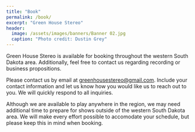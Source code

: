 ```yaml
---
title: "Book"
permalink: /book/
excerpt: "Green House Stereo"
header:
  image: /assets/images/banners/Banner 02.jpg
  caption: "Photo credit: Dustin Grey"
---
```


Green House Stereo is available for booking throughout the western South Dakota area. Additionally, feel free to contact us regarding recording or business propositions.

Please contact us by email at [greenhousestereo@gmail.com](mailto:greenhousestereo+booking@gmail.com). Include your contact information and let us know how you would like us to reach out to you. We will quickly respond to all inquiries.

Although we are available to play anywhere in the region, we may need additional time to prepare for shows outside of the western South Dakota area. We will make every effort possible to accomodate your schedule, but please keep this in mind when booking.
